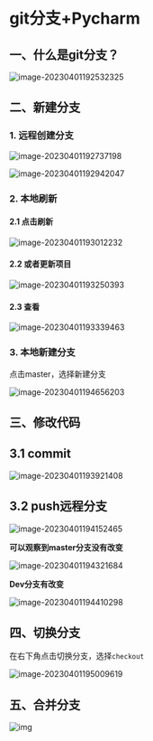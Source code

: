 # git分支+Pycharm 

## 一、什么是git分支？

![image-20230401192532325](assets/image-20230401192532325.png)

## 二、新建分支

### 1. 远程创建分支

![image-20230401192737198](assets/image-20230401192737198.png)

![image-20230401192942047](assets/image-20230401192942047.png)

### 2. 本地刷新

#### 2.1 点击刷新

![image-20230401193012232](assets/image-20230401193012232.png)

#### 2.2 或者更新项目

![image-20230401193250393](assets/image-20230401193250393.png)

#### 2.3 查看

![image-20230401193339463](assets/image-20230401193339463.png)

### 3. 本地新建分支

点击master，选择新建分支

![image-20230401194656203](assets/image-20230401194656203.png)

## 三、修改代码

## 3.1 commit

![image-20230401193921408](assets/image-20230401193921408.png)

## 3.2 push远程分支

![image-20230401194152465](assets/image-20230401194152465.png)

**可以观察到master分支没有改变**

![image-20230401194321684](assets/image-20230401194321684.png)

**Dev分支有改变**

![image-20230401194410298](assets/image-20230401194410298.png)

## 四、切换分支

在右下角点击切换分支，选择`checkout`

![image-20230401195009619](assets/image-20230401195009619.png)

## 五、合并分支

![img](assets/watermark,type_ZmFuZ3poZW5naGVpdGk,shadow_10,text_aHR0cHM6Ly9ibG9nLmNzZG4ubmV0L2pjbGlhbjkx,size_16,color_FFFFFF,t_70.png)